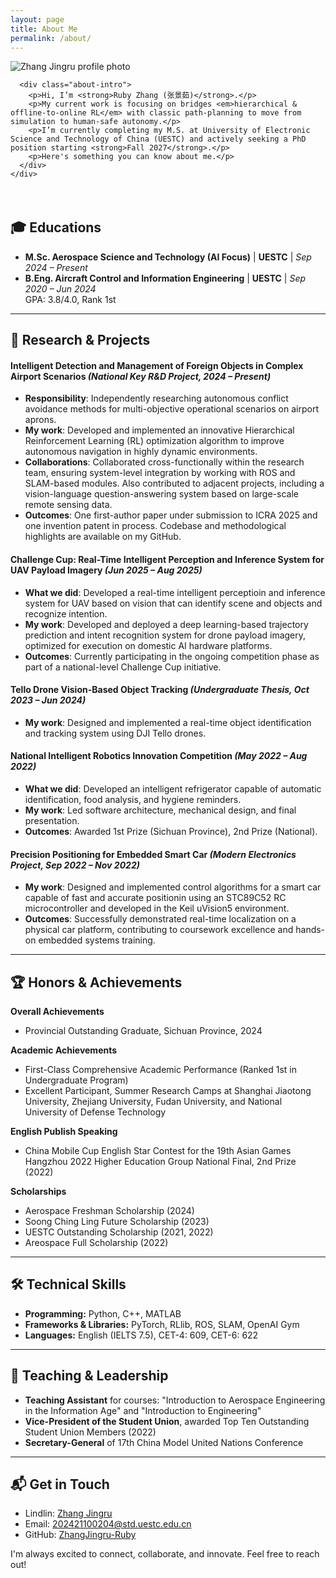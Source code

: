 ```yaml
---
layout: page
title: About Me
permalink: /about/
---
```


<section class="about-hero">
  <div class="container">
    <div class="about-wrapper">
      <div class="about-image">
        <img src="{{ site.baseurl }}/images/02.jpg" alt="Zhang Jingru profile photo" />
      </div>

      <div class="about-intro">
        <p>Hi, I’m <strong>Ruby Zhang (张景茹)</strong>.</p>
        <p>My current work is focusing on bridges <em>hierarchical & offline‑to‑online RL</em> with classic path‑planning to move from simulation to human‑safe autonomy.</p>
        <p>I’m currently completing my M.S. at University of Electronic Science and Technology of China (UESTC) and actively seeking a PhD position starting <strong>Fall 2027</strong>.</p>
        <p>Here's something you can know about me.</p>
      </div>
    </div>
  </div>
</section>

<div style="margin-top: 4rem;"></div>

## 🎓 Educations

- **M.Sc. Aerospace Science and Technology (AI Focus)** | **UESTC** | *Sep 2024 – Present*  
- **B.Eng. Aircraft Control and Information Engineering** | **UESTC** | *Sep 2020 – Jun 2024*  
  GPA: 3.8/4.0, Rank 1st

---

## 🚀 Research & Projects

#### Intelligent Detection and Management of Foreign Objects in Complex Airport Scenarios *(National Key R&D Project, 2024 – Present)*

- **Responsibility**: Independently researching autonomous conflict avoidance methods for multi-objective operational scenarios on airport aprons.
- **My work**: Developed and implemented an innovative Hierarchical Reinforcement Learning (RL) optimization algorithm to improve autonomous navigation in highly dynamic environments.
- **Collaborations**: Collaborated cross-functionally within the research team, ensuring system-level integration by working with ROS and SLAM-based modules. Also contributed to adjacent projects, including a vision-language question-answering system based on large-scale remote sensing data.
- **Outcomes**: One first-author paper under submission to ICRA 2025 and one invention patent in process. Codebase and methodological highlights are available on my GitHub.

#### Challenge Cup: Real-Time Intelligent Perception and Inference System for UAV Payload Imagery *(Jun 2025 – Aug 2025)*

- **What we did**: Developed a real-time intelligent perceptioin and inference system for UAV based on vision that can identify scene and objects and recognize intention.
- **My work**: Developed and deployed a deep learning-based trajectory prediction and intent recognition system for drone payload imagery, optimized for execution on domestic AI hardware platforms.
- **Outcomes**: Currently participating in the ongoing competition phase as part of a national-level Challenge Cup initiative.

#### Tello Drone Vision-Based Object Tracking *(Undergraduate Thesis, Oct 2023 – Jun 2024)*

- **My work**: Designed and implemented a real-time object identification and tracking system using DJI Tello drones.

#### National Intelligent Robotics Innovation Competition *(May 2022 – Aug 2022)*

- **What we did**: Developed an intelligent refrigerator capable of automatic identification, food analysis, and hygiene reminders.
- **My work**: Led software architecture, mechanical design, and final presentation.
- **Outcomes**: Awarded 1st Prize (Sichuan Province), 2nd Prize (National).

#### Precision Positioning for Embedded Smart Car *(Modern Electronics Project, Sep 2022 – Nov 2022)*

- **My work**: Designed and implemented control algorithms for a smart car capable of fast and accurate positionin using an STC89C52 RC microcontroller and developed in the Keil uVision5 environment.
- **Outcomes**: Successfully demonstrated real-time localization on a physical car platform, contributing to coursework excellence and hands-on embedded systems training.

---

## 🏆 Honors & Achievements

**Overall Achievements**
- Provincial Outstanding Graduate, Sichuan Province, 2024

**Academic Achievements**
- First-Class Comprehensive Academic Performance (Ranked 1st in Undergraduate Program)
- Excellent Participant, Summer Research Camps at Shanghai Jiaotong University, Zhejiang University, Fudan University, and National University of Defense Technology

**English Publish Speaking**
- China Mobile Cup English Star Contest for the 19th Asian Games Hangzhou 2022 Higher Education Group National Final, 2nd Prize (2022)

**Scholarships**
- Aerospace Freshman Scholarship (2024)
- Soong Ching Ling Future Scholarship (2023)
- UESTC Outstanding Scholarship (2021, 2022)
- Areospace Full Scholarship (2022)

---

## 🛠 Technical Skills

- **Programming:** Python, C++, MATLAB
- **Frameworks & Libraries:** PyTorch, RLlib, ROS, SLAM, OpenAI Gym
- **Languages:** English (IELTS 7.5), CET-4: 609, CET-6: 622

---

## 🌟 Teaching & Leadership

- **Teaching Assistant** for courses: "Introduction to Aerospace Engineering in the Information Age" and "Introduction to Engineering"
- **Vice-President of the Student Union**, awarded Top Ten Outstanding Student Union Members (2022)
- **Secretary-General** of 17th China Model United Nations Conference

---

## 📬 Get in Touch

- Lindlin: [Zhang Jingru](https://www.linkedin.com/in/景茹-张-146665357)
- Email: [202421100204@std.uestc.edu.cn](mailto:202421100204@std.uestc.edu.cn)
- GitHub: [ZhangJingru-Ruby](https://github.com/ZhangJingru-Ruby)

I'm always excited to connect, collaborate, and innovate. Feel free to reach out!
